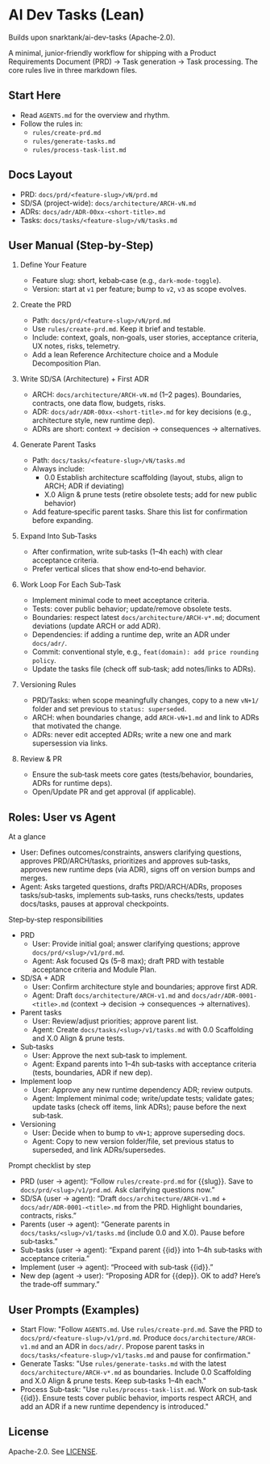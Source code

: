 # AI Dev Tasks (Lean)

Builds upon snarktank/ai-dev-tasks (Apache-2.0).

A minimal, junior-friendly workflow for shipping with a Product Requirements Document (PRD) → Task generation → Task processing. The core rules live in three markdown files.

## Start Here

- Read `AGENTS.md` for the overview and rhythm.
- Follow the rules in:
  - `rules/create-prd.md`
  - `rules/generate-tasks.md`
  - `rules/process-task-list.md`

## Docs Layout

- PRD: `docs/prd/<feature-slug>/vN/prd.md`
- SD/SA (project-wide): `docs/architecture/ARCH-vN.md`
- ADRs: `docs/adr/ADR-00xx-<short-title>.md`
- Tasks: `docs/tasks/<feature-slug>/vN/tasks.md`

## User Manual (Step‑by‑Step)

1) Define Your Feature

    - Feature slug: short, kebab‑case (e.g., `dark-mode-toggle`).
    - Version: start at `v1` per feature; bump to `v2`, `v3` as scope evolves.

2) Create the PRD

    - Path: `docs/prd/<feature-slug>/vN/prd.md`
    - Use `rules/create-prd.md`. Keep it brief and testable.
    - Include: context, goals, non‑goals, user stories, acceptance criteria, UX notes, risks, telemetry.
    - Add a lean Reference Architecture choice and a Module Decomposition Plan.

3) Write SD/SA (Architecture) + First ADR

    - ARCH: `docs/architecture/ARCH-vN.md` (1–2 pages). Boundaries, contracts, one data flow, budgets, risks.
    - ADR: `docs/adr/ADR-00xx-<short-title>.md` for key decisions (e.g., architecture style, new runtime dep).
    - ADRs are short: context → decision → consequences → alternatives.

4) Generate Parent Tasks

    - Path: `docs/tasks/<feature-slug>/vN/tasks.md`
    - Always include:
      - 0.0 Establish architecture scaffolding (layout, stubs, align to ARCH; ADR if deviating)
      - X.0 Align & prune tests (retire obsolete tests; add for new public behavior)
    - Add feature‑specific parent tasks. Share this list for confirmation before expanding.

5) Expand Into Sub‑Tasks

    - After confirmation, write sub‑tasks (1–4h each) with clear acceptance criteria.
    - Prefer vertical slices that show end‑to‑end behavior.

6) Work Loop For Each Sub‑Task

    - Implement minimal code to meet acceptance criteria.
    - Tests: cover public behavior; update/remove obsolete tests.
    - Boundaries: respect latest `docs/architecture/ARCH-v*.md`; document deviations (update ARCH or add ADR).
    - Dependencies: if adding a runtime dep, write an ADR under `docs/adr/`.
    - Commit: conventional style, e.g., `feat(domain): add price rounding policy`.
    - Update the tasks file (check off sub‑task; add notes/links to ADRs).

7) Versioning Rules

    - PRD/Tasks: when scope meaningfully changes, copy to a new `vN+1/` folder and set previous to `status: superseded`.
    - ARCH: when boundaries change, add `ARCH-vN+1.md` and link to ADRs that motivated the change.
    - ADRs: never edit accepted ADRs; write a new one and mark supersession via links.

8) Review & PR

    - Ensure the sub‑task meets core gates (tests/behavior, boundaries, ADRs for runtime deps).
    - Open/Update PR and get approval (if applicable).

## Roles: User vs Agent

At a glance

- User: Defines outcomes/constraints, answers clarifying questions, approves PRD/ARCH/tasks, prioritizes and approves sub‑tasks, approves new runtime deps (via ADR), signs off on version bumps and merges.
- Agent: Asks targeted questions, drafts PRD/ARCH/ADRs, proposes tasks/sub‑tasks, implements sub‑tasks, runs checks/tests, updates docs/tasks, pauses at approval checkpoints.

Step‑by‑step responsibilities

- PRD
  - User: Provide initial goal; answer clarifying questions; approve `docs/prd/<slug>/v1/prd.md`.
  - Agent: Ask focused Qs (5–8 max); draft PRD with testable acceptance criteria and Module Plan.
- SD/SA + ADR
  - User: Confirm architecture style and boundaries; approve first ADR.
  - Agent: Draft `docs/architecture/ARCH-v1.md` and `docs/adr/ADR-0001-<title>.md` (context → decision → consequences → alternatives).
- Parent tasks
  - User: Review/adjust priorities; approve parent list.
  - Agent: Create `docs/tasks/<slug>/v1/tasks.md` with 0.0 Scaffolding and X.0 Align & prune tests.
- Sub‑tasks
  - User: Approve the next sub‑task to implement.
  - Agent: Expand parents into 1–4h sub‑tasks with acceptance criteria (tests, boundaries, ADR if new dep).
- Implement loop
  - User: Approve any new runtime dependency ADR; review outputs.
  - Agent: Implement minimal code; write/update tests; validate gates; update tasks (check off items, link ADRs); pause before the next sub‑task.
- Versioning
  - User: Decide when to bump to `vN+1`; approve superseding docs.
  - Agent: Copy to new version folder/file, set previous status to superseded, and link ADRs/supersedes.

Prompt checklist by step

- PRD (user → agent): “Follow `rules/create-prd.md` for {{slug}}. Save to `docs/prd/<slug>/v1/prd.md`. Ask clarifying questions now.”
- SD/SA (user → agent): “Draft `docs/architecture/ARCH-v1.md` + `docs/adr/ADR-0001-<title>.md` from the PRD. Highlight boundaries, contracts, risks.”
- Parents (user → agent): “Generate parents in `docs/tasks/<slug>/v1/tasks.md` (include 0.0 and X.0). Pause before sub‑tasks.”
- Sub‑tasks (user → agent): “Expand parent {{id}} into 1–4h sub‑tasks with acceptance criteria.”
- Implement (user → agent): “Proceed with sub‑task {{id}}.”
- New dep (agent → user): “Proposing ADR for {{dep}}. OK to add? Here’s the trade‑off summary.”

## User Prompts (Examples)

- Start Flow: "Follow `AGENTS.md`. Use `rules/create-prd.md`. Save the PRD to `docs/prd/<feature-slug>/v1/prd.md`. Produce `docs/architecture/ARCH-v1.md` and an ADR in `docs/adr/`. Propose parent tasks in `docs/tasks/<feature-slug>/v1/tasks.md` and pause for confirmation."
- Generate Tasks: "Use `rules/generate-tasks.md` with the latest `docs/architecture/ARCH-v*.md` as boundaries. Include 0.0 Scaffolding and X.0 Align & prune tests. Keep sub‑tasks 1–4h each."
- Process Sub‑task: "Use `rules/process-task-list.md`. Work on sub‑task {{id}}. Ensure tests cover public behavior, imports respect ARCH, and add an ADR if a new runtime dependency is introduced."

## License

Apache-2.0. See [LICENSE](LICENSE).
